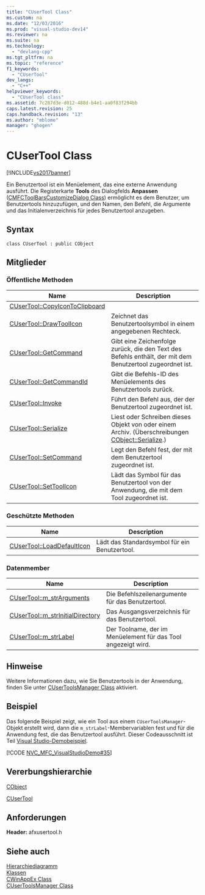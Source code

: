 ```yaml
---
title: "CUserTool Class"
ms.custom: na
ms.date: "12/03/2016"
ms.prod: "visual-studio-dev14"
ms.reviewer: na
ms.suite: na
ms.technology: 
  - "devlang-cpp"
ms.tgt_pltfrm: na
ms.topic: "reference"
f1_keywords: 
  - "CUserTool"
dev_langs: 
  - "C++"
helpviewer_keywords: 
  - "CUserTool class"
ms.assetid: 7c287d3e-d012-488d-b4e1-aa0f83f294bb
caps.latest.revision: 25
caps.handback.revision: "13"
ms.author: "mblome"
manager: "ghogen"
---
```

# CUserTool Class
[!INCLUDE[vs2017banner](../../assembler/inline/includes/vs2017banner.md)]

Ein Benutzertool ist ein Menüelement, das eine externe Anwendung ausführt.  Die Registerkarte **Tools** des Dialogfelds **Anpassen** \([CMFCToolBarsCustomizeDialog Class](../../mfc/reference/cmfctoolbarscustomizedialog-class.md)\) ermöglicht es dem Benutzer, um Benutzertools hinzuzufügen, und den Namen, den Befehl, die Argumente und das Initialenverzeichnis für jedes Benutzertool anzugeben.  
  
## Syntax  
  
```  
class CUserTool : public CObject  
```  
  
## Mitglieder  
  
### Öffentliche Methoden  
  
|Name|Description|  
|----------|-----------------|  
|[CUserTool::CopyIconToClipboard](../Topic/CUserTool::CopyIconToClipboard.md)||  
|[CUserTool::DrawToolIcon](../Topic/CUserTool::DrawToolIcon.md)|Zeichnet das Benutzertoolsymbol in einem angegebenen Rechteck.|  
|[CUserTool::GetCommand](../Topic/CUserTool::GetCommand.md)|Gibt eine Zeichenfolge zurück, die den Text des Befehls enthält, der mit dem Benutzertool zugeordnet ist.|  
|[CUserTool::GetCommandId](../Topic/CUserTool::GetCommandId.md)|Gibt die Befehls\-ID des Menüelements des Benutzertools zurück.|  
|[CUserTool::Invoke](../Topic/CUserTool::Invoke.md)|Führt den Befehl aus, der der Benutzertool zugeordnet ist.|  
|[CUserTool::Serialize](../Topic/CUserTool::Serialize.md)|Liest oder Schreiben dieses Objekt von oder einem Archiv.  \(Überschreibungen [CObject::Serialize](../Topic/CObject::Serialize.md).\)|  
|[CUserTool::SetCommand](../Topic/CUserTool::SetCommand.md)|Legt den Befehl fest, der mit dem Benutzertool zugeordnet ist.|  
|[CUserTool::SetToolIcon](../Topic/CUserTool::SetToolIcon.md)|Lädt das Symbol für das Benutzertool von der Anwendung, die mit dem Tool zugeordnet ist.|  
  
### Geschützte Methoden  
  
|Name|Description|  
|----------|-----------------|  
|[CUserTool::LoadDefaultIcon](../Topic/CUserTool::LoadDefaultIcon.md)|Lädt das Standardsymbol für ein Benutzertool.|  
  
### Datenmember  
  
|Name|Description|  
|----------|-----------------|  
|[CUserTool::m\_strArguments](../Topic/CUserTool::m_strArguments.md)|Die Befehlszeilenargumente für das Benutzertool.|  
|[CUserTool::m\_strInitialDirectory](../Topic/CUserTool::m_strInitialDirectory.md)|Das Ausgangsverzeichnis für das Benutzertool.|  
|[CUserTool::m\_strLabel](../Topic/CUserTool::m_strLabel.md)|Der Toolname, der im Menüelement für das Tool angezeigt wird.|  
  
## Hinweise  
 Weitere Informationen dazu, wie Sie Benutzertools in der Anwendung, finden Sie unter [CUserToolsManager Class](../../mfc/reference/cusertoolsmanager-class.md) aktiviert.  
  
## Beispiel  
 Das folgende Beispiel zeigt, wie ein Tool aus einem `CUserToolsManager`\-Objekt erstellt wird, dann die `m_strLabel`\-Membervariablen fest und für die Anwendung fest, die das Benutzertool ausführt.  Dieser Codeausschnitt ist Teil [Visual Studio\-Demobeispiel](../../top/visual-cpp-samples.md).  
  
 [!CODE [NVC_MFC_VisualStudioDemo#35](../CodeSnippet/VS_Snippets_Misc/NVC_MFC_VisualStudioDemo#35)]  
  
## Vererbungshierarchie  
 [CObject](../../mfc/reference/cobject-class.md)  
  
 [CUserTool](../../mfc/reference/cusertool-class.md)  
  
## Anforderungen  
 **Header:** afxusertool.h  
  
## Siehe auch  
 [Hierarchiediagramm](../../mfc/hierarchy-chart.md)   
 [Klassen](../../mfc/reference/mfc-classes.md)   
 [CWinAppEx Class](../../mfc/reference/cwinappex-class.md)   
 [CUserToolsManager Class](../../mfc/reference/cusertoolsmanager-class.md)